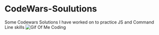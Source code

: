 ﻿# CodeWars-Soulutions

Some Codewars Solutions I have worked on to practice JS and Command Line skills
![Gif Of Me Coding](https://media.giphy.com/media/hrRJ41JB2zlgZiYcCw/source.gif)